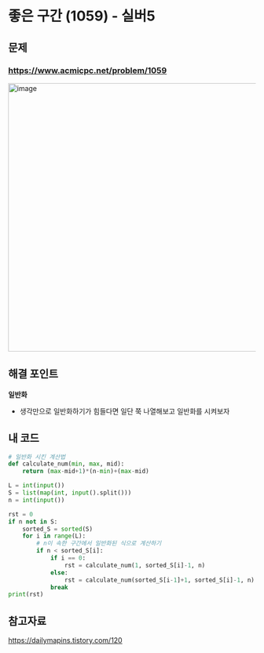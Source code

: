 # 좋은 구간 (1059) - 실버5

## 문제
### https://www.acmicpc.net/problem/1059  
<img width="547" alt="image" src="https://user-images.githubusercontent.com/72330884/183247804-91586f52-f33d-4d53-92f3-3b1d98961d26.png">

## 해결 포인트
**일반화**
- 생각만으로 일반화하기가 힘들다면 일단 쭉 나열해보고 일반화를 시켜보자

## 내 코드
```python
# 일반화 시킨 계산법
def calculate_num(min, max, mid):
    return (max-mid+1)*(n-min)+(max-mid)

L = int(input())
S = list(map(int, input().split()))
n = int(input())

rst = 0
if n not in S:
    sorted_S = sorted(S)
    for i in range(L):
        # n이 속한 구간에서 일반화된 식으로 계산하기
        if n < sorted_S[i]:
            if i == 0:
                rst = calculate_num(1, sorted_S[i]-1, n)
            else:
                rst = calculate_num(sorted_S[i-1]+1, sorted_S[i]-1, n)
            break
print(rst)
```

## 참고자료
https://dailymapins.tistory.com/120

